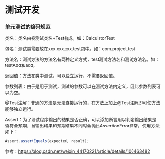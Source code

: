 # 测试开发



### 单元测试的编码规范

类名：类名由被测试类名+Test构成。如：CalculatorTest

包名：测试类需要放在xxx.xxx.xxx.test包中。如：com.project.test

方法名：测试方法的方法名有两种定义方式，test测试方法名和测试方法名。如：testAdd和add。

返回值：方法在类中测试，可以独立运行，不需要返回值。

参数列表：由于是用于测试，测试的参数可以在测试方法内定义，因此参数列表可以为空。

@Test注解：普通的方法是无法直接运行的，在方法上加上@Test注解即可使方法能够独立运行。

Assert：为了测试程序输出的结果是否正确，可以添加断言用以判定输出结果是否符合预期，当输出结果和预期结果不同时会抛出AssertionError异常。使用方法如下：

```java
Assert.assertEquals(expected, result);
```

参考：https://blog.csdn.net/weixin_44170221/article/details/106463482
